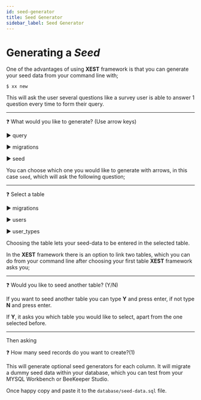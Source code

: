 ```yaml
---
id: seed-generator
title: Seed Generator
sidebar_label: Seed Generator
---
```


# Generating a *Seed*

One of the advantages of using **XEST** framework is that you can generate your seed data from your command line with;

```
$ xx new
```

This will ask the user several questions like a survey user is able to answer 1 question every time to form their query.

---
:question: What would you like to generate? (Use arrow keys)

:arrow_forward: query

:arrow_forward: migrations

:arrow_forward: seed

You can choose which one you would like to generate with arrows, in this case `seed`, which will ask the following question;

---
:question: Select a table

:arrow_forward: migrations

:arrow_forward: users

:arrow_forward: user_types

Choosing the table lets your seed-data to be entered in the selected table.

In the **XEST** framework there is an option to link two tables, which you can do from your command line after choosing your first table **XEST** framework asks you;

---
:question: Would you like to seed another table? (Y/N)

If you want to seed another table you can type **Y** and press enter, if not type **N** and press enter.

If **Y**, it asks you which table you would like to select, apart from the one selected before.

---

Then asking

:question: How many seed records do you want to create?(1)

This will generate optional seed generators for each column. It will migrate a dummy seed data within your database, which you can test from your MYSQL Workbench or BeeKeeper Studio.

Once happy copy and paste it to the `database/seed-data.sql` file.
